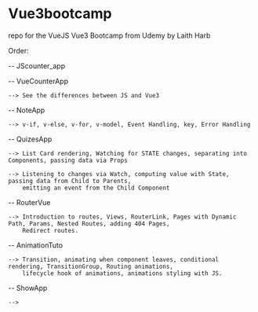 # Vue3bootcamp
repo for the VueJS Vue3 Bootcamp from Udemy by Laith Harb


Order:

  -- JScounter_app 
  
  -- VueCounterApp
  
    --> See the differences between JS and Vue3
    
  -- NoteApp
  
    --> v-if, v-else, v-for, v-model, Event Handling, key, Error Handling
    
  -- QuizesApp
  
    --> List Card rendering, Watching for STATE changes, separating into Components, passing data via Props
    
    --> Listening to changes via Watch, computing value with State, passing data from Child to Parents,
        emitting an event from the Child Component
    
  -- RouterVue
  
    --> Introduction to routes, Views, RouterLink, Pages with Dynamic Path, Params, Nested Routes, adding 404 Pages,
        Redirect routes.
        
   -- AnimationTuto
   
    --> Transition, animating when component leaves, conditional rendering, TransitionGroup, Routing animations,
        lifecycle hook of animations, animations styling with JS.
        
   -- ShowApp
   
    --> 
 
